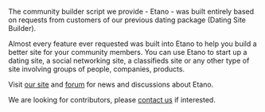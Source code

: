 The community builder script we provide - Etano - was built entirely based on requests from customers of our previous dating package (Dating Site Builder).

Almost every feature ever requested was built into Etano to help you build a better site for your community members. You can use Etano to start up a dating site, a social networking site, a classifieds site or any other type of site involving groups of people, companies, products.

Visit [our site](http://www.datemill.com) and [forum](http://forum.datemill.com) for news and discussions about Etano.

We are looking for contributors, please [contact us](http://www.datemill.com/contact.php) if interested.